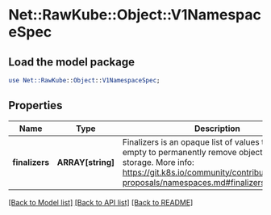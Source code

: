 # Net::RawKube::Object::V1NamespaceSpec

## Load the model package
```perl
use Net::RawKube::Object::V1NamespaceSpec;
```

## Properties
Name | Type | Description | Notes
------------ | ------------- | ------------- | -------------
**finalizers** | **ARRAY[string]** | Finalizers is an opaque list of values that must be empty to permanently remove object from storage. More info: https://git.k8s.io/community/contributors/design-proposals/namespaces.md#finalizers | [optional] 

[[Back to Model list]](../README.md#documentation-for-models) [[Back to API list]](../README.md#documentation-for-api-endpoints) [[Back to README]](../README.md)


